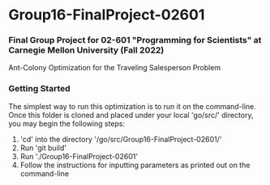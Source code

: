 # Group16-FinalProject-02601

### Final Group Project for 02-601 "Programming for Scientists" at Carnegie Mellon University (Fall 2022)

Ant-Colony Optimization for the Traveling Salesperson Problem

### Getting Started
The simplest way to run this optimization is to run it on the command-line. Once this folder is cloned and placed under your local 'go/src/' directory, you may begin the following steps:
1. 'cd' into the directory '/go/src/Group16-FinalProject-02601/'
2. Run 'git build'
3. Run './Group16-FinalProject-02601'
4. Follow the instructions for inputting parameters as printed out on the command-line

